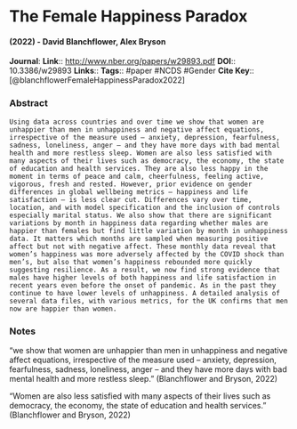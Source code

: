 # The Female Happiness Paradox
#### (2022) - David Blanchflower, Alex Bryson
**Journal**: 
**Link**:: http://www.nber.org/papers/w29893.pdf
**DOI**:: 10.3386/w29893
**Links**:: 
**Tags**:: #paper #NCDS #Gender 
**Cite Key**:: [@blanchflowerFemaleHappinessParadox2022]

### Abstract

```
Using data across countries and over time we show that women are unhappier than men in unhappiness and negative affect equations, irrespective of the measure used – anxiety, depression, fearfulness, sadness, loneliness, anger – and they have more days with bad mental health and more restless sleep. Women are also less satisfied with many aspects of their lives such as democracy, the economy, the state of education and health services. They are also less happy in the moment in terms of peace and calm, cheerfulness, feeling active, vigorous, fresh and rested. However, prior evidence on gender differences in global wellbeing metrics – happiness and life satisfaction – is less clear cut. Differences vary over time, location, and with model specification and the inclusion of controls especially marital status. We also show that there are significant variations by month in happiness data regarding whether males are happier than females but find little variation by month in unhappiness data. It matters which months are sampled when measuring positive affect but not with negative affect. These monthly data reveal that women’s happiness was more adversely affected by the COVID shock than men’s, but also that women’s happiness rebounded more quickly suggesting resilience. As a result, we now find strong evidence that males have higher levels of both happiness and life satisfaction in recent years even before the onset of pandemic. As in the past they continue to have lower levels of unhappiness. A detailed analysis of several data files, with various metrics, for the UK confirms that men now are happier than women.
```

### Notes

“we show that women are unhappier than men in unhappiness and negative affect equations, irrespective of the measure used – anxiety, depression, fearfulness, sadness, loneliness, anger – and they have more days with bad mental health and more restless sleep.” (Blanchflower and Bryson, 2022)

“Women are also less satisfied with many aspects of their lives such as democracy, the economy, the state of education and health services.” (Blanchflower and Bryson, 2022)